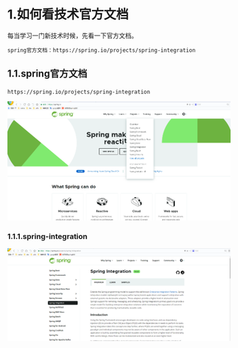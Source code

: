 # 1.如何看技术官方文档

每当学习一门新技术时候，先看一下官方文档。



```
spring官方文档：https://spring.io/projects/spring-integration

```



## 1.1.spring官方文档

`https://spring.io/projects/spring-integration`

![](/static/image/微信截图_20201228091121.png)
### 1.1.1.spring-integration
![](/static/image/微信截图_20201228091152.png)



